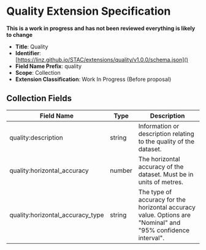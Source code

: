 # Quality Extension Specification

**This is a work in progress and has not been reviewed everything is likely to
change**

- **Title**: Quality
- **Identifier**:
  [https://linz.github.io/STAC/extensions/quality/v1.0.0/schema.json]()
- **Field Name Prefix**: quality
- **Scope**: Collection
- **Extension Classification**: Work In Progress (Before proposal)

## Collection Fields

| Field Name                       | Type   | Description                                                                                                  |
| -------------------------------- | ------ | ------------------------------------------------------------------------------------------------------------ |
| quality:description              | string | Information or description relating to the quality of the dataset.                                           |
| quality:horizontal_accuracy      | number | The horizontal accuracy of the dataset. Must be in units of metres.                                          |
| quality:horizontal_accuracy_type | string | The type of accuracy for the horizontal accuracy value. Options are "Nominal" and "95% confidence interval". |
